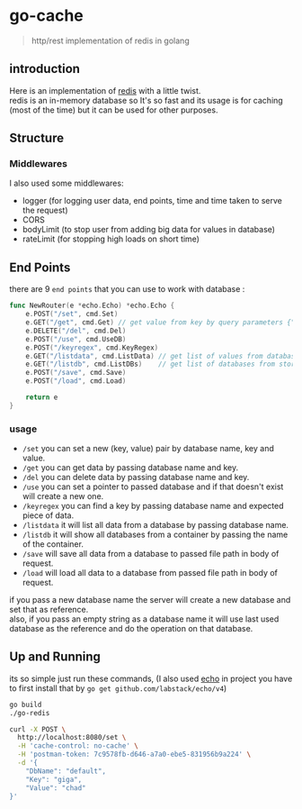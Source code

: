 # go-cache
> http/rest implementation of redis in golang

## introduction 
Here is an implementation of [redis](https://github.com/redis/redis) with a little twist.<br/>
redis is an in-memory database so It's so fast and its usage is for caching (most of the time) but it can be used for other purposes.

## Structure

### Middlewares
I also used some middlewares:
- logger (for logging user data, end points, time and time taken to serve the request)
- CORS
- bodyLimit (to stop user from adding big data for values in database)
- rateLimit (for stopping high loads on short time)

## End Points
there are 9 `end points` that you can use to work with database :

```go
func NewRouter(e *echo.Echo) *echo.Echo {
    e.POST("/set", cmd.Set) 
    e.GET("/get", cmd.Get) // get value from key by query parameters {"name" for database name} {"key" for data key}
    e.DELETE("/del", cmd.Del)
    e.POST("/use", cmd.UseDB)
    e.POST("/keyregex", cmd.KeyRegex)
    e.GET("/listdata", cmd.ListData) // get list of values from database name by query parameters {"name" for database name}
    e.GET("/listdb", cmd.ListDBs)    // get list of databases from storage name by query parameters {"name" for storage name}
    e.POST("/save", cmd.Save)
    e.POST("/load", cmd.Load)

    return e
}
````

### usage

- `/set` you can set a new (key, value) pair by database name, key and value.
- `/get` you can get data by passing database name and key.
- `/del` you can delete data by passing database name and key.
- `/use` you can set a pointer to passed database and if that doesn't exist will create a new one.
- `/keyregex` you can find a key by passing database name and expected piece of data.
- `/listdata` it will list all data from a database by passing database name.
- `/listdb` it will show all databases from a container by passing the name of the container.
- `/save` will save all data from a database to passed file path in body of request.
- `/load` will load all data to a database from passed file path in body of request.

if you pass a new database name the server will create a new database and set that as reference. </br>
also, if you pass an empty string as a database name it will use last used database as the reference and do the operation on that database.

## Up and Running

its so simple just run these commands, (I also used [echo](https://github.com/labstack/echo) in project you have to first install that by `go get github.com/labstack/echo/v4`)

```sh
go build
./go-redis
```

```sh
curl -X POST \
  http://localhost:8080/set \
  -H 'cache-control: no-cache' \
  -H 'postman-token: 7c9578fb-d646-a7a0-ebe5-831956b9a224' \
  -d '{
	"DbName": "default",
	"Key": "giga",
	"Value": "chad"
}'
```
